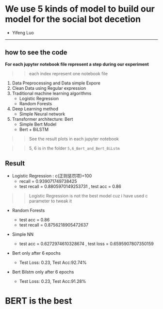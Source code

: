 # We use 5 kinds of model to build our model for the social bot decetion 

- Yifeng Luo

---
## how to see the code

**For each jupyter notebook file represent a step during our experiment**
>> each index represent one notebook file

1. Data Preprocessing and Data simple Expore
2. Clean Data using Regular expression
3. Traditional machine learning algorithms
    - Logistic Regression
    - Random Forests
4. Deep Learning method
    - Simple Neural network
5. Transformer architecture: Bert
    - Simple Bert Model
    - Bert + BiLSTM 

>> See the result plots in each jupyter notebook



>> 5, 6 is in the folder `5,6_Bert_and_Bert_BiLstm`


## Result

- Logistic Regression : c(正则惩罚项)=100
    - recall = 0.939071749738425
    - test recall = 0.8805970149253731 , test acc = 0.86


>> Logistic Regression is not the best model cuz i have used c parameter to tweak it     



- Random Forests
    - test acc = 0.86
    - test recall = 0.8756218905472637

- Simple NN 
    - test acc = 0.6272974610328674 , test loss = 0.6595907807350159

- Bert only after 6 epochs
    -  Test Loss: 0.23, Test Acc:92.74%

- Bert Bilstm only after 6 epochs
    - Test Loss: 0.23, Test Acc:91.28%

# BERT is the best 
